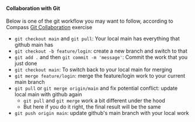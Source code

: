 #### Collaboration with Git
Below is one of the git workflow you may want to follow, according to Compass [Git Collaboration](https://flex-web.compass.lighthouselabs.ca/workbooks/flex-m06w14/activities/1281?workbook=25) exercise
* `git checkout main` and `git pull`: Your local main has everything that github main has
* `git checkout -b feature/login`: create a new branch and switch to that
* `git add .` and then `git commit -m 'message'`: Commit the work that you just done
* `git checkout main`: To switch back to your local main for merging
* `git merge feature/login`: merge the feature/login work to your current main branch
* `git pull` or `git merge origin/main` and fix potential conflict: update local main with github again
    - `git pull` and `git merge` work a bit different under the hood
    - But here if you do it right, the final result will be the same
* `git push origin main`: update github's main branch with your local work